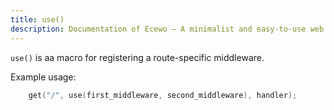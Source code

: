 ```yaml
---
title: use()
description: Documentation of Ecewo — A minimalist and easy-to-use web framework for C
---
```


`use()` is aa macro for registering a route-specific middleware.

Example usage:

```c
    get("/", use(first_middleware, second_middleware), handler);
```
